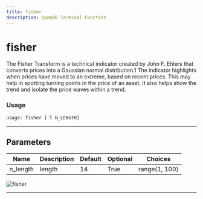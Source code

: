 ```yaml
---
title: fisher
description: OpenBB Terminal Function
---
```


# fisher

The Fisher Transform is a technical indicator created by John F. Ehlers that converts prices into a Gaussian normal distribution.1 The indicator highlights when prices have moved to an extreme, based on recent prices. This may help in spotting turning points in the price of an asset. It also helps show the trend and isolate the price waves within a trend.

### Usage

```python
usage: fisher [-l N_LENGTH]
```

---

## Parameters

| Name | Description | Default | Optional | Choices |
| ---- | ----------- | ------- | -------- | ------- |
| n_length | length | 14 | True | range(1, 100) |
![fisher](https://user-images.githubusercontent.com/46355364/154310853-0abf6cea-71ca-4f07-b009-282c58ab9cfc.png)

---

